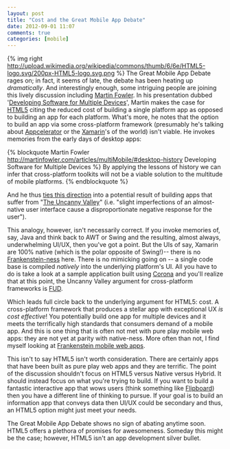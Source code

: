 ```yaml
---
layout: post
title: "Cost and the Great Mobile App Debate"
date: 2012-09-01 11:07
comments: true
categories: [mobile]
---
```


{% img right http://upload.wikimedia.org/wikipedia/commons/thumb/6/6e/HTML5-logo.svg/200px-HTML5-logo.svg.png %} The Great Mobile App Debate rages on; in fact, it seems of late, the debate has been heating up _dramatically_. And interestingly enough, some intriguing people are joining this lively discussion including [Martin Fowler](http://martinfowler.com/). In his presentation dubbed '[Developing Software for Multiple Devices](http://martinfowler.com/articles/multiMobile/)', Martin makes the case for [HTML5](http://en.wikipedia.org/wiki/HTML5) citing the reduced cost of building a single platform app as opposed to building an app for each platform. What's more, he notes that the option to build an app via some cross-platform framework (presumably he's talking about [Appcelerator](http://thinkmobile.appcelerator.com/blog/bid/211263/The-Great-Mobile-App-Debate-Native-vs-HTML5) or the [Xamarin](http://xamarin.com/)'s of the world) isn't viable. He invokes memories from the early days of desktop apps: 

{% blockquote Martin Fowler http://martinfowler.com/articles/multiMobile/#desktop-history  Developing Software for Multiple Devices %}
By applying the lessons of history we can infer that cross-platform toolkits will not be a viable solution to the multitude of mobile platforms.
{% endblockquote %}

And he thus [ties this direction](http://martinfowler.com/articles/multiMobile/#uncanny) into a potential result of building apps that suffer from "[The Uncanny Valley](http://en.wikipedia.org/wiki/Uncanny_valley)" (i.e. "slight imperfections of an almost-native user interface cause a disproportionate negative response for the user").

This analogy, however, isn't necessarily correct. If you invoke memories of, say, Java and think back to AWT or Swing and the resulting, almost always, underwhelming UI/UX, then you've got a point. But the UIs of say, Xamarin are 100% native (which is the polar opposite of Swing!)-- there is no [Frankenstein-ness](http://martinfowler.com/articles/multiMobile/#frankenstein) here. There is no mimicking going on -- a single code base is compiled _natively_ into the underlying platform's UI. All you have to do is take a look at a sample application built using [Corona](http://www.coronalabs.com/products/corona-sdk/) and you'll realize that at this point, the Uncanny Valley argument for cross-platform frameworks is [FUD](http://en.wikipedia.org/wiki/Fear,_uncertainty_and_doubt). 

Which leads full circle back to the underlying argument for HTML5: cost. A cross-platform framework that produces a stellar app with exceptional UX _is cost effective_! You potentially build one app for multiple devices and it meets the terrifically high standards that consumers demand of a mobile app. And this is one thing that is often not met with pure play mobile web apps: they are not yet at parity with native-ness. More often than not, I find myself looking at [Frankenstein mobile web apps](http://wtfmobileweb.com/).

This isn't to say HTML5 isn't worth consideration. There are certainly apps that have been built as pure play web apps and they are terrific. The point of the discussion shouldn't focus on HTML5 versus Native versus Hybrid. It should instead focus on what you're trying to build. If you want to build a fantastic interactive app that wows users (think something like [Flipboard](http://flipboard.com/)) then you have a different line of thinking to pursue. If your goal is to build an information app that conveys data then UI/UX could be secondary and thus, an HTML5 option might just meet your needs. 

The Great Mobile App Debate shows no sign of abating anytime soon. HTML5 offers a plethora of promises for awesomeness. Someday this might be the case; however, HTML5 isn't an app development silver bullet. 

